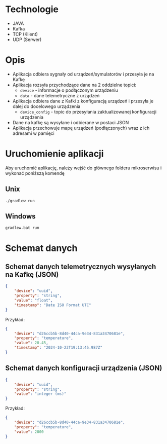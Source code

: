 # Technologie

- JAVA
- Kafka
- TCP (Klient)
- UDP (Serwer)

# Opis

- Aplikacja odbiera sygnały od urządzeń/symulatorów i przesyła je na Kafkę
- Aplikacja rozsyła przychodzące dane na 2 oddzielne topici:
    - `device` - informacje o podłączonym urządzeniu
    - `data` - dane telemetryczne z urządzeń
- Aplikacja odbiera dane z Kafki z konfiguracją urządzeń i przesyła je dalej do docelowego urządzenia
    - `device_config` - topic do przesyłania zaktualizowanej konfiguracji urządzenia
- Dane na kafkę są wysyłane i odbierane w postaci JSON
- Aplikacja przechowuje mapę urządzeń (podłączonych) wraz z ich adresami w pamięci

# Uruchomienie aplikacji

Aby uruchomić aplikację, należy wejść do głównego folderu mikroserwisu i wykonać poniższą komendę

## Unix

```shell
./gradlew run
```

## Windows

```shell
gradlew.bat run
```

# Schemat danych

## Schemat danych telemetrycznych wysyłanych na Kafkę (JSON)

```JSON
{
    "device": "uuid",
    "property": "string",
    "value": "float",
    "timestamp": "Date ISO Format UTC"
}
```

Przykład:

```JSON
{
    "device": "d26ccb5b-8d40-44ca-9e34-831a3470681e",
    "property": "temperature",
    "value": 20.45,
    "timestamp": "2024-10-23T19:13:45.987Z"
}
```

## Schemat danych konfiguracji urządzenia (JSON)

```JSON
{
    "device": "uuid",
    "property": "string",
    "value": "integer (ms)"
}
```

Przykład:

```JSON
{
    "device": "d26ccb5b-8d40-44ca-9e34-831a3470681e",
    "property": "temperature",
    "value": 2000
}
```

